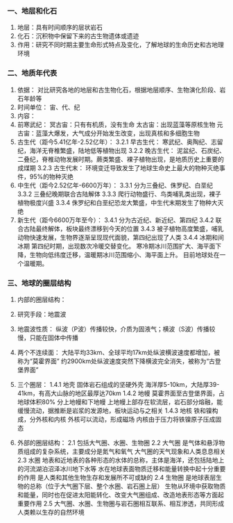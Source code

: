 ### 一、地层和化石

1. 地层：具有时间顺序的层状岩石
2. 化石：沉积物中保留下来的古生物遗体或遗迹
3. 作用：研究不同时期主要生命形式特点及变化，了解地球的生命历史和古地理环境

### 二、地质年代表

1. 依据：
 对比研究各地的地层和古生物化石，根据地层顺序、生物演化阶段、岩石年龄等
2. 时间单位：
 宙、代、纪
3. 内容：
 1. 前寒武纪：
  冥古宙：只有有机质，没有生命
  太古宙：出现蓝藻等原核生物
  元古宙：蓝藻大爆发，大气成分开始发生改变，出现真核和多细胞生物
 2. 古生代（距今5.41亿年-2.52亿年）：
  3.2.1 早古生代：
   寒武纪、奥陶纪、志留纪，海洋无脊椎繁盛，陆地低等植物出现
  3.2.2 晚古生代：
   泥盆纪、石炭纪、二叠纪，脊椎动物发展时期。蕨类繁盛、裸子植物出现，是地质历史上重要的成煤期
  3.2.3 古生代末：
   环境变迁导致发生了地球生命史上最大的物种灭绝事件，95%的物种灭绝
 3. 中生代（距今2.52亿年-6600万年）：
  3.3.1 分为三叠纪、侏罗纪、白垩纪
  3.3.2 三叠纪晚期联合古陆解体
  3.3.3 爬行动物盛行、鸟类哺乳类出现，裸子植物极度兴盛
  3.3.4 侏罗纪和白垩纪恐龙大繁盛，中生代末期发生了物种大灭绝
 4. 新生代（距今6600万年至今）：
  3.4.1 分为古近纪、新近纪、第四纪
  3.4.2 联合古陆最终解体，板块最终漂移到今天的位置
  3.4.3 被子植物高度繁盛，哺乳动物快速发展，生物界逐渐呈现现代面貌，第四纪出现了人类
  3.4.4 冰期和间冰期
   第四纪时期，出现数次冷暖交替变化。
   寒冷期冰川范围扩大、海平面下降，生物向低纬度迁移，温暖期冰川范围缩小、海平面上升。
   目前地球处在一个温暖期。

### 三、地球的圈层结构

1. 内部的圈层结构：
 1. 研究手段：地震波
 2. 地震波性质：
  纵波（P波）传播较快，介质为固液气；横波（S波）传播较慢，只能在固体中传播
 3. 两个不连续面：
  大陆平均33km、全球平均17km处纵波横波速度都增加，被称为“莫霍界面”
  约2900km处纵波速度突然下降横波完全消失，被称为“古登堡界面”
 4. 三个圈层：
  1.4.1 地壳
     固体岩石组成的坚硬外壳
   海洋厚5-10km，大陆厚39-41km，有高大山脉的地区最厚达70km
  1.4.2 地幔
   莫霍界面至古登堡界面，占地球体积80%
   分上地幔和下地幔
   上地幔上部存在软流层，岩石部分熔融，能缓慢流动，据推断是岩浆的发源地，板块运动与之相关
  1.4.3 地核
   铁和镍构成，分外核和内核
   外核可以流动，形成磁场
   内核由于压力将铁镍原子压成固态

2. 外部的圈层结构：
 2.1 包括大气圈、水圈、生物圈
 2.2 大气圈
  是气体和悬浮物质组成的复杂系统，主要成分是氮气和氧气
  大气圈的天气现象和人类息息相关
 2.3 水圈
  地表和近地表的各种形态的水体的总称，主体是海洋，还包括陆地上的河流湖泊沼泽冰川地下水等
  水在地球表面物质迁移和能量转换中起十分重要的作用
  是人类和其他生物生存和发展所不可或缺的
 2.4 生物圈
  是地球表层生物的总称（位于大气圈下层、整个水圈、岩石圈上层）
  生物从环境中获取物质和能量，同时也在促进太阳能转化、改变大气圈组成、改造地表形态等方面起重要作用
 2.5 大气圈、水圈、生物圈与岩石圈相互联系、相互渗透，共同形成人类赖以生存的自然环境
